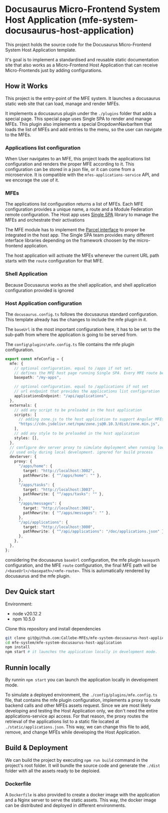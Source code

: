 # Docusaurus Micro-Frontend System Host Application (mfe-system-docusaurus-host-application)

This project holds the source code for the Docusaurus Micro-Frontend System Host Application template.

It's goal is to implement a standardised and reusable static documentation site that also works as a Micro-Frontend Host Application that can receive Micro-Frontends just by adding configurations.

## How it Works

This project is the entry-point of the MFE system. It launches a docusaurus static web site that can load, manage and render MFEs.

It implements a docusaurus plugin under the `./plugins` folder that adds a special page. This special page uses Single SPA to render and manage MFEs.
This plugin also implements a special DropdownNavbarItem that loads the list of MFEs and add entries to the menu, so the user can navigate to the MFEs.

### Applications list configuration

When User navigates to an MFE, this project loads the applications list configuration and renders the proper MFE according to it.
This configuration can be stored in a json file, or it can come from a microservice.
It is compatible with the `mfes-applications-service` API, and we encorage the use of it.

### MFEs

The applications list configuration returns a list of MFEs.
Each MFE configuration provides a unique name, a route and a Module Federation remote configuration.
The Host app uses [Single SPA](https://single-spa.js.org/) library to manage the MFEs and orchestrate their activations

The MFE module has to implement the [Parcel interface](https://single-spa.js.org/docs/parcels-overview) to proper be integrated in the host app.
The Single SPA team provides many different interface libraries depending on the framework choosen by the micro-frontend application.

The host application will activate the MFEs whenever the current URL path starts with the `route` configuration for that MFE.

### Shell Application

Because Docusaurus works as the shell application, and shell application configuration provided is ignored

### Host Application configuration

The `docusaurus.config.ts` follows the docusaurus standard configuration. This template already has the changes to include the mfe plugin in it.

The `baseUrl` is the most important configuration here, it has to be set to the sub-path from where the application is going to be served from.

The `config\plugins\mfe.config.ts` file contains the mfe plugin configuration.

```TypeScript
export const mfeConfig = {
  mfe: {
    // optional configuration. equal to /apps if not set.
    // defines the MFE host page running Single SPA. Every MFE route becomes a sub-route of basepath
    basepath: "/my-apps",

    // optional configuration. equal to /applications if not set
    // url endpoint that provides the applications list configuration
    applicationsEndpoint: "/api/applications",
  },
  externals: {
    // add any script to be preloaded in the host application
    scripts: [
      // adding zone.js to the host application to support Angular MFEs
      "https://cdn.jsdelivr.net/npm/zone.js@0.10.3/dist/zone.min.js",
    ],
    // add any style to be preloaded in the host application
    styles: [],
  },
  // configure dev server proxy to simulate deployment when running locally.
  // used only during local development. ignored for build process
  devServer: {
    proxy: {
      "/apps/home": {
        target: "http://localhost:3002",
        pathRewrite: { "^/apps/home": "" },
      },
      "/apps/tasks": {
        target: "http://localhost:3003",
        pathRewrite: { "^/apps/tasks": "" },
      },
      "/apps/messages": {
        target: "http://localhost:3001",
        pathRewrite: { "^/apps/messages": "" },
      },
      "/api/applications": {
        target: "http://localhost:3000",
        pathRewrite: { "^/api/applications": "/doc/applications.json" },
      },
    },
  },
};

```

considering the docusaurus `baseUrl` configuration, the mfe plugin `basepath` configuration, and the MFE `route` configuration, the final MFE path will be `/<baseUrl>/<basepath>/<mfe-route>`. This is automatically rendered by docusaurus and the mfe plugin.

## Dev Quick start

Environment:

- node v20.12.2
- npm 10.5.0

Clone this repository and install dependencies

```bash
git clone git@github.com:Callebe-MFEs/mfe-system-docusaurus-host-application
cd mfe-system/mfe-system-docusaurus-host-application
npm install
npm start # it launches the application locally in development mode.
```

## Runnin locally

By runnin `npm start` you can launch the application locally in development mode.

To simulate a deployed environment, the `./config/plugins/mfe.config.ts` file, that contains the mfe plugin configuration, implements a proxy to route
backend calls and other MFEs assets request.
Since we are most likely developing and testing the Host Application only, we don't need the entire applications-service api access. For that reason, the proxy
routes the retrieval of the applications list to a static file located at `./static/applications.json`. This way, we can change this file to add, remove, and change MFEs while developing the Host Application.

## Build & Deployment

We can build the project by executing `npm run build` command in the project's root folder. It will bundle the source code and generate the `./dist` folder with all the assets ready to be deploied.

### Dockerfile

A `Dockerfile` is also provided to create a docker image with the application and a Nginx server to serve the static assets. This way, the docker image can be distributed and deployed in different environments.
